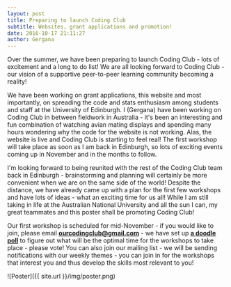 ```yaml
---
layout: post
title: Preparing to launch Coding Club
subtitle: Websites, grant applications and promotion!
date: 2016-10-17 21:11:27
author: Gergana
---
```


Over the summer, we have been preparing to launch Coding Club - lots of excitement and a long to do list! We are all looking forward to Coding Club - our vision of a supportive peer-to-peer learning community becoming a reality!

We have been working on grant applications, this website and most importantly, on spreading the code and stats enthusiasm among students and staff at the University of Edinburgh. I (Gergana) have been working on Coding Club in between fieldwork in Australia - it's been an interesting and fun combination of watching avian mating displays and spending many hours wondering why the code for the website is not working. Alas, the website is live and Coding Club is starting to feel real! The first workshop will take place as soon as I am back in Edinburgh, so lots of exciting events coming up in November and in the months to follow.

I'm looking forward to being reunited with the rest of the Coding Club team back in Edinburgh - brainstorming and planning will certainly be more convenient when we are on the same side of the world! Despite the distance, we have already came up with a plan for the first few workshops and have lots of ideas - what an exciting time for us all! While I am still taking in life at the Australian National University and all the sun I can, my great teammates and this poster shall be promoting Coding Club!

Our first workshop is scheduled for mid-November - if you would like to join, please email <b>ourcodingclub@gmail.com</b> - we have set up <b><a href="http://doodle.com/poll/ivksm77z6pfeupin">a doodle poll</a></b> to figure out what will be the optimal time for the workshops to take place - please vote! You can also join our mailing list - we will be sending notifications with our weekly themes - you can join in for the workshops that interest you and thus develop the skills most relevant to you!

![Poster]({{ site.url }}/img/poster.png)
